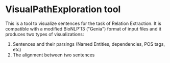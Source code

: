 VisualPathExploration tool
==========================

This is a tool to visualize sentences for the task of Relation Extraction. 
It is compatible with a modified BioNLP'13 ("Genia") format of input files and it produces two types of visualizations:

1. Sentences and their parsings (Named Entities, dependencies, POS tags, etc)
2. The alignment between two sentences
